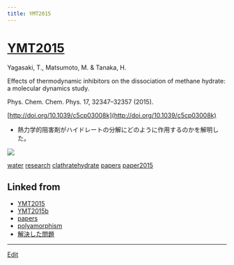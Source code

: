 ```yaml
---
title: YMT2015
---
```

# [YMT2015](/YMT2015)

Yagasaki, T., Matsumoto, M. & Tanaka, H.

Effects of thermodynamic inhibitors on the dissociation of methane hydrate: a molecular dynamics study.

Phys. Chem. Chem. Phys. 17, 32347–32357 (2015).

[http://doi.org/10.1039/c5cp03008k](http://doi.org/10.1039/c5cp03008k)


* 熱力学的阻害剤がハイドレートの分解にどのように作用するのかを解明した。

![](https://i.gyazo.com/b84bb4aac1676bc17641d875fdbdb98e.gif)





[water](/water) [research](/research) [clathratehydrate](/clathratehydrate) [papers](/papers) [paper2015](/paper2015)





## Linked from

* [YMT2015](/YMT2015)
* [YMT2015b](/YMT2015b)
* [papers](/papers)
* [polyamorphism](/polyamorphism)
* [解決した問題](/解決した問題)


----

[Edit](https://github.com/vitroid/vitroid.github.io/edit/master/MD/YMT2015.md)


